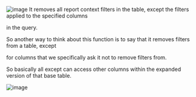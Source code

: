 ![image](https://github.com/liubovkyry/DAX/assets/118057504/00fdc082-6a93-4c81-b563-d067e879a2cf)
It removes all report context filters in the table, except the filters applied to the specified columns

in the query.

So another way to think about this function is to say that it removes filters from a table, except

for columns that we specifically ask it not to remove filters from.

So basically all except can access other columns within the expanded version of that base table.

![image](https://github.com/liubovkyry/DAX/assets/118057504/5ac7096d-b62f-4aaf-8762-0cc06df9bfa6)

